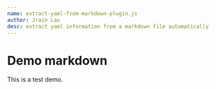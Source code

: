 ```yaml
---
name: extract-yaml-from-markdown-plugin.js
author: Jrain Lau
desc: extract yaml information from a markdown file automatically
---
```


# Demo markdown
This is a test demo.

